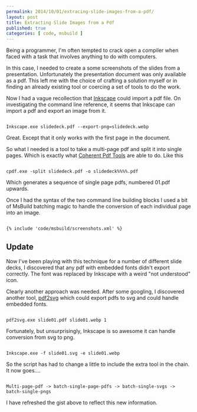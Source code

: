 ```yaml
---
permalink: 2014/10/01/extracing-slide-images-from-a-pdf/
layout: post
title: Extracting Slide Images from a Pdf
published: true
categories: [ code, msbuild ]
---
```


Being a programmer, I'm often tempted to crack open a compiler when faced 
with a task that involves anything to do with computers. 

In this case, I needed to create a some screenshots of the slides from
a presentation. Unfortunately the presentation document was only available 
as a pdf. This left me with the choice of crafting a solution myself or in 
finding an already existing tool or coercing a set of tools to do the work.

Now I had a vague recollection that [Inkscape](http://www.inkscape.org/en/) could 
import a pdf file. On investigating the command line reference, it seems that 
Inkscape can import a pdf and export an image from it. 

<code>
Inkscape.exe slidedeck.pdf --export-png=slidedeck.webp
</code>

Great. Except that it only works with the first page in the document.
 
So what I needed is a tool to take a multi-page pdf and split it into single 
pages. Which is exactly what [Coherent Pdf Tools](http://community.coherentpdf.com/) 
are able to do. Like this

<code>
cpdf.exe -split slidedeck.pdf -o slidedeck%%%%.pdf
</code>

Which generates a sequence of single page pdfs, numbered <original-name>01.pdf 
upwards.

Once I had the syntax of the two command line building blocks I used a bit 
of MsBuild batching magic to handle the conversion of each individual page 
into an image.

```xml

{% include 'code/msbuild/screenshots.xml' %}

```

## Update

Now I've been playing with this technique for a number of different slide decks, 
I discovered that any pdf with embedded fonts didn't export correctly. The font 
was replaced by Inkscape with a weird "not understood" icon.

Clearly another approach was needed. After some googling, I discovered another tool,
[pdf2svg](http://www.cityinthesky.co.uk/opensource/pdf2svg/) which could export 
pdfs to svg and could handle embedded fonts.

<code>
pdf2svg.exe slide01.pdf slide01.webp 1
</code>

Fortunately, but unsurprisingly, Inkscape is so awesome it can handle conversion 
from svg to png.

<code>
Inkscape.exe -f slide01.svg -e slide01.webp
</code>

So the script has had to change a little to include the extra tool in the chain. 
It now goes....

<code>	
Multi-page-pdf -> batch-single-page-pdfs -> batch-single-svgs -> batch-single-pngs
</code>	

I have refreshed the gist above to reflect this new information.	
